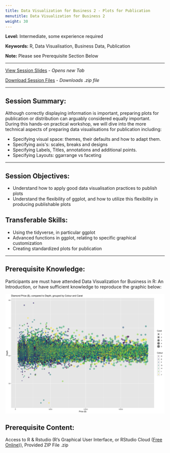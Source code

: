 ```yaml
---
title: Data Visualization for Business 2 - Plots for Publication
menutitle: Data Visualization for Business 2
weight: 30
---
```


**Level:** Intermediate, some experience required

**Keywords:** R, Data Visualisation, Business Data, Publication

**Note:** Please see Prerequisite Section Below

---

[View Session Slides](</slides/dataviz_business_presentation_plots.html>) - *Opens new Tab*

[Download Session Files](</zip_content/dataviz_biz_pubplots.zip>) - *Downloads .zip file*

---

## Session Summary: 

Although correctly displaying information is important, preparing plots for publication or distribution can arguably considered equally important. During this hands-on practical workshop, we will dive into the more technical aspects of preparing data visualisations for publication including: 

* Specifying visual space: themes, their defaults and how to adapt them.
* Specifying axis's: scales, breaks and designs
* Specifying Labels, Titles, annotations and additional points.
* Specifying Layouts: ggarrange vs faceting

---

## Session Objectives:
* Understand how to apply good data visualisation practices to publish plots
* Understand the flexibility of ggplot, and how to utilize this flexibility in producing 		publishable plots 


## Transferable Skills: 
* Using the tidyverse, in particular ggplot
* Advanced functions in ggplot, relating to specific graphical customization
* Creating standardized plots for publication


---

## Prerequisite Knowledge: 
Participants are must have attended Data Visualization for Business in R: An Introduction, or have sufficient knowledge to reproduce the graphic below: 

![](images/int_plot.png)

## Prerequisite Content: 
Access to R & Rstudio (R’s Graphical User Interface, or RStudio Cloud ([Free Online](<https://rstudio.cloud/>))), Provided ZIP File .zip


 
